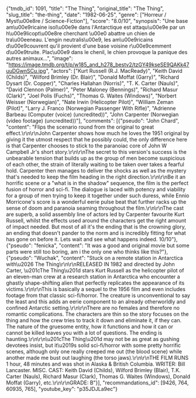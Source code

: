 {"tmdb_id": 1091, "title": "The Thing", "original_title": "The Thing", "slug_title": "the-thing", "date": "1982-06-25", "genre": ["Horreur / Myst\u00e8re / Science-Fiction"], "score": "8.0/10", "synopsis": "Une base am\u00e9ricaine isol\u00e9e dans l'Antarctique est attaqu\u00e9e par un h\u00e9licopt\u00e8re cherchant \u00e0 abattre un chien de tra\u00eeneau. L'engin neutralis\u00e9, les am\u00e9ricains d\u00e9couvrent qu'il provient d'une base voisine r\u00e9cemment d\u00e9truite. Plac\u00e9 dans le chenil, le chien provoque la panique des autres animaux...", "image": "https://image.tmdb.org/t/p/w185_and_h278_bestv2/tzGY49kseSE9QAKk47uuDGwnSCu.jpg", "actors": ["Kurt Russell (R.J. MacReady)", "Keith David (Childs)", "Wilford Brimley (Dr. Blair)", "Donald Moffat (Garry)", "Richard Dysart (Dr. Copper)", "Charles Hallahan (Norris)", "T. K. Carter (Nauls)", "David Clennon (Palmer)", "Peter Maloney (Bennings)", "Richard Masur (Clark)", "Joel Polis (Fuchs)", "Thomas G. Waites (Windows)", "Norbert Weisser (Norwegian)", "Nate Irwin (Helicopter Pilot)", "William Zeman (Pilot)", "Larry J. Franco (Norwegian Passenger With Rifle)", "Adrienne Barbeau (Computer (voice) (uncredited))", "John Carpenter (Norwegian (video footage) (uncredited))"], "comments": [{"pseudo": "John Chard", "content": "Flips the scenario round from the original to great effect.\r\n\r\nJohn Carpenter shows how much he loves the 1951 original by giving it the utmost respect that he possibly could, the only difference here is that Carpenter chooses to stick to the paranoiac core of John W Campbell Jr's short story.\r\n\r\nThe secret to this version's success is the unbearable tension that builds up as the group of men become suspicious of each other, the strain of literally waiting to be taken over takes a fearful hold. Carpenter then manages to deliver the shocks as well as the mystery that's needed to keep the film heading in the right direction.\r\n\r\nBe it an horrific scene or a \"what is in the shadow\" sequence, the film is the perfect fusion of horror and sci-fi. The dialogue is laced with potency and viability for a group of men trying to keep it together under such duress, while Ennio Morricone's score is a wonderful eerie pulse beat that further racks up the sense of doom and paranoia seaming throughout the film.\r\n\r\nThe cast are superb, a solid assembly line of actors led by Carpenter favourite Kurt Russell, whilst the effects used around the characters get the right amount of impact needed. But most of all it's the ending that is the crowning glory, an ending that doesn't pander to the norm and is incredibly fitting for what has gone on before it. Lets wait and see what happens indeed. 10/10"}, {"pseudo": "fenicka", "content": "It was a good and original movie but some parts were still too boring, am i the only one who thinks like this?"}, {"pseudo": "Wuchak", "content": "Stuck on a remote station in Antarctica with\u2026 The Thing\r\n\r\nRELEASED IN 1982 and directed by John Carter, \u201cThe Thing\u201d stars Kurt Russell as the helicopter pilot of an eleven-man crew at a research station in Antarctica who encounter a ghastly shape-shifting alien that perfectly replicates the appearance of its victims.\r\n\r\nThis is basically a sequel to the 1956 film and even includes footage from that classic sci-fi/horror. The creature is unconventional to say the least and this adds an eerie component to an already otherworldly and confined Antarctic setting.\r\n\r\nThere are no females and therefore no romantic complications. The characters are thin so the story focuses on the thing and how the crew tries to track it down and eliminate it, if they can. The nature of the gruesome entity, how it functions and how it can or cannot be killed leaves you with a lot of questions. The ending is haunting.\r\n\r\n\u201cThe Thing\u201d may not be as great as gushing devotees insist, but it\u2019s solid sci-fi/horror with some pretty horrific scenes, although only one really creeped me out (the blood scene) while another made me bust out laughing (the torso jaws).\r\n\r\nTHE FILM RUNS 1 hour, 48 minutes and was shot in Alaska & British Columbia. WRITER: Bill Lancaster. MISC. CAST: Keith David (Childs), Wilford Brimley (Blair), T.K. Carter (Nauls), Richard Masur (Clark), Thomas G. Waites (Windows), Donald Moffat (Garry), etc.\r\n\r\nGRADE: B"}], "recommandations_id": [9426, 764, 60935, 765], "youtube_key": "p35JDJLa9ec"}